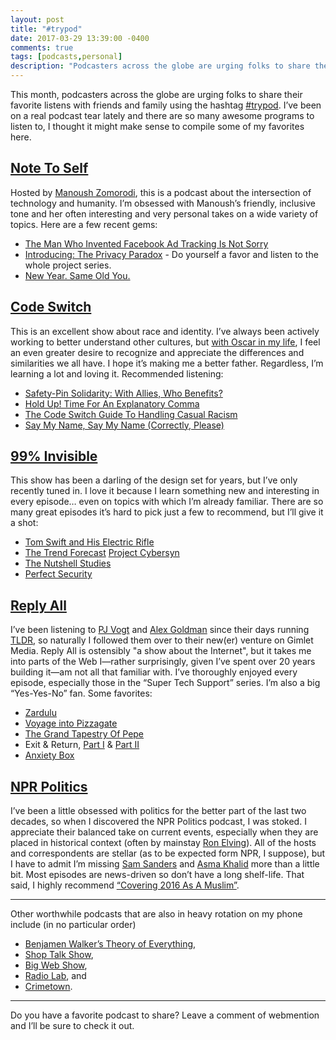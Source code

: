 ```yaml
---
layout: post
title: "#trypod"
date: 2017-03-29 13:39:00 -0400
comments: true
tags: [podcasts,personal]
description: "Podcasters across the globe are urging folks to share their favorite listens with friends and family using the hashtag #trypod. Here are a few of mine."
---
```


This month, podcasters across the globe are urging folks to share their favorite listens with friends and family using the hashtag [#trypod](https://twitter.com/search?q=%23trypod). I’ve been on a real podcast tear lately and there are so many awesome programs to listen to, I thought it might make sense to compile some of my favorites here.

<!-- more -->

## [Note To Self](http://www.wnyc.org/shows/notetoself)

Hosted by [Manoush Zomorodi](http://www.manoushz.com/), this is a podcast about the intersection of technology and humanity. I’m obsessed with Manoush’s friendly, inclusive tone and her often interesting and very personal takes on a wide variety of topics. Here are a few recent gems:

* [The Man Who Invented Facebook Ad Tracking Is Not Sorry](http://www.wnyc.org/story/chaos-monkey-facebook/)
* [Introducing: The Privacy Paradox](http://www.wnyc.org/story/privacy-paradox-launch/) - Do yourself a favor and listen to the whole project series.
* [New Year. Same Old You.](http://www.wnyc.org/story/new-year-same-old-you/)

## [Code Switch](http://www.npr.org/sections/codeswitch/)

This is an excellent show about race and identity. I’ve always been actively working to better understand other cultures, but [with Oscar in my life](/notebook/im-voting-for-oscar/), I feel an even greater desire to recognize and appreciate the differences and similarities we all have. I hope it’s making me a better father. Regardless, I’m learning a lot and loving it. Recommended listening:

* [Safety-Pin Solidarity: With Allies, Who Benefits?](http://one.npr.org/?sharedMediaId=516907017:519086653)
* [Hold Up! Time For An Explanatory Comma](http://one.npr.org/?sharedMediaId=504482252:505487421)
* [The Code Switch Guide To Handling Casual Racism](http://one.npr.org/?sharedMediaId=495473701:495719078)
* [Say My Name, Say My Name (Correctly, Please)](http://one.npr.org/?sharedMediaId=489403607:489420388)

## [99% Invisible](http://99percentinvisible.org/)

This show has been a darling of the design set for years, but I’ve only recently tuned in. I love it because I learn something new and interesting in every episode… even on topics with which I’m already familiar. There are so many great episodes it’s hard to pick just a few to recommend, but I’ll give it a shot:

* [Tom Swift and His Electric Rifle](http://99percentinvisible.org/episode/tom-swift-electric-rifle/)
* [The Trend Forecast](http://99percentinvisible.org/episode/the-trend-forecast/)
[Project Cybersyn](http://99percentinvisible.org/episode/project-cybersyn/)
* [The Nutshell Studies](http://99percentinvisible.org/episode/the-nutshell-studies/)
* [Perfect Security](http://99percentinvisible.org/episode/perfect-security/)

## [Reply All](https://gimletmedia.com/reply-all/)

I’ve been listening to [PJ Vogt](https://twitter.com/PJVogt) and [Alex Goldman](https://twitter.com/AGoldmund) since their days running [TLDR](https://tinyletter.com/hotpod/letters/hot-pod-what-happened-to-tldr), so naturally I followed them over to their new(er) venture on Gimlet Media. Reply All is ostensibly "a show about the Internet", but it takes me into parts of the Web I—rather surprisingly, given I’ve spent over 20 years building it—am not all that familiar with. I’ve thoroughly enjoyed every episode, especially those in the “Super Tech Support” series. I’m also a big “Yes-Yes-No” fan. Some favorites:

* [Zardulu](https://gimletmedia.com/episode/zardulu/)
* [Voyage into Pizzagate](https://gimletmedia.com/episode/83-voyage-into-pizzagate/)
* [The Grand Tapestry Of Pepe](https://gimletmedia.com/episode/77-the-grand-tapestry-of-pepe/)
* Exit & Return, [Part I](https://gimletmedia.com/episode/23-exit-return-part-i/) & [Part II](https://gimletmedia.com/episode/24-exit-return-part-ii/)
* [Anxiety Box](https://gimletmedia.com/episode/the-anxiety-box/)

## [NPR Politics](http://www.npr.org/podcasts/510310/npr-politics-podcast)

I’ve been a little obsessed with politics for the better part of the last two decades, so when I discovered the NPR Politics podcast, I was stoked. I appreciate their balanced take on current events, especially when they are placed in historical context (often by mainstay [Ron Elving](http://www.npr.org/people/1930203/ron-elving)). All of the hosts and correspondents are stellar (as to be expected form NPR, I suppose), but I have to admit I’m missing [Sam Sanders](http://www.npr.org/people/349243304/sam-sanders) and [Asma Khalid](http://www.npr.org/people/459062304/asma-khalid) more than a little bit. Most episodes are news-driven so don’t have a long shelf-life. That said, I highly recommend [“Covering 2016 As A Muslim”](http://one.npr.org/?sharedMediaId=504673178:504723137).

<hr>

Other worthwhile podcasts that are also in heavy rotation on my phone include (in no particular order)

* [Benjamen Walker’s Theory of Everything](https://toe.prx.org/),
* [Shop Talk Show](http://shoptalkshow.com/),
* [Big Web Show](http://5by5.tv/bigwebshow),
* [Radio Lab](http://www.radiolab.org/series/podcasts/), and
* [Crimetown](https://gimletmedia.com/crimetown/).

<hr>

Do you have a favorite podcast to share? Leave a comment of webmention and I’ll be sure to check it out.
